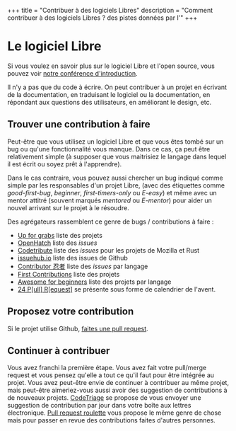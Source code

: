 +++
title = "Contribuer à des logiciels Libres"
description = "Comment contribuer à des logiciels Libres ? des pistes données par l'"
+++

# Le logiciel Libre

Si vous voulez en savoir plus sur le logiciel Libre et l'open source, vous
pouvez voir [notre conférence
d'introduction](@/activités/conférences/introduction_libre_open_source/index.md).

Il n'y a pas que du code à écrire. On peut contribuer à un projet en écrivant de la documentation, en traduisant le logiciel ou la documentation, en répondant aux questions des utilisateurs, en améliorant le design, etc.

## Trouver une contribution à faire

Peut-être que vous utilisez un logiciel Libre et que vous êtes tombé sur un bug
ou qu'une fonctionnalité vous manque. Dans ce cas, ça peut être relativement
simple (à supposer que vous maitrisiez le langage dans lequel il est écrit ou
soyez prêt à l'apprendre).

Dans le cas contraire, vous pouvez aussi chercher un bug indiqué comme simple
par les responsables d'un projet Libre, (avec des étiquettes comme
_good-first-bug_, _beginner_, _first-timers-only_ ou _E-easy_) et même avec un
mentor attitré (souvent marqués _mentored_ ou _E-mentor_) pour aider un nouvel
arrivant sur le projet à le résoudre.

Des agrégateurs rassemblent ce genre de bugs / contributions à faire :

- [Up for grabs](https://up-for-grabs.net/) liste des projets
- [OpenHatch](https://openhatch.org/search/) liste des _issues_
- [Codetribute](https://codetribute.mozilla.org/) liste des _issues_ pour les projets de Mozilla et Rust
- [issuehub.io](http://issuehub.io/) liste des issues de Github
- [Contributor 忍者](https://contributor.ninja/) liste des _issues_ par langage
- [First Contributions](https://firstcontributions.github.io/) liste des projets
- [Awesome for beginners](https://github.com/MunGell/awesome-for-beginners#readme) liste des projets par langage
- [24 P[ull] R[equest]](https://24pullrequests.com/) se présente sous forme de calendrier de l'avent.

## Proposez votre contribution

Si le projet utilise Github, [faites une pull request](@/documentation/logiciel_libre/pull_request/index.md).

## Continuer à contribuer

Vous avez franchi la première étape. Vous avez fait votre pull/merge request et vous pensez qu'elle a tout ce qu'il faut pour être intégrée au projet. Vous avez peut-être envie de continuer à contribuer au même projet, mais peut-être aimeriez-vous aussi avoir des suggestion de contributions à de nouveaux projets.
[CodeTriage](https://www.codetriage.com/) se propose de vous envoyer une suggestion de contribution par jour dans votre boîte aux lettres électronique.
[Pull request roulette](http://www.pullrequestroulette.com/) vous propose le même genre de chose mais pour passer en revue des contributions faites d'autres personnes.
